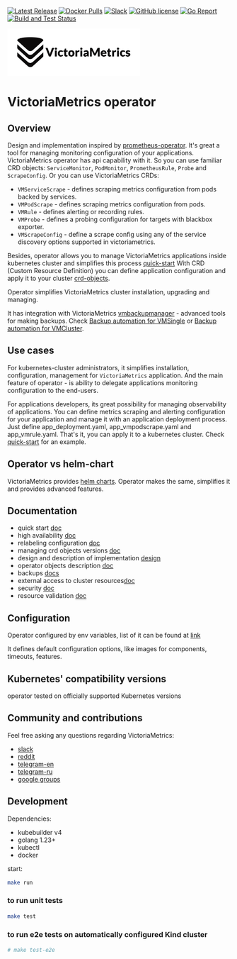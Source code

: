 [![Latest Release](https://img.shields.io/github/release/VictoriaMetrics/operator.svg?style=flat-square)](https://github.com/VictoriaMetrics/operator/releases/latest)
[![Docker Pulls](https://img.shields.io/docker/pulls/victoriametrics/operator.svg?maxAge=604800)](https://hub.docker.com/r/victoriametrics/operator)
[![Slack](https://img.shields.io/badge/join%20slack-%23victoriametrics-brightgreen.svg)](http://slack.victoriametrics.com/)
[![GitHub license](https://img.shields.io/github/license/VictoriaMetrics/operator.svg)](https://github.com/VictoriaMetrics/operator/blob/master/LICENSE)
[![Go Report](https://goreportcard.com/badge/github.com/VictoriaMetrics/operator)](https://goreportcard.com/report/github.com/VictoriaMetrics/operator)
[![Build and Test Status](https://github.com/VictoriaMetrics/operator/actions/workflows/main.yaml/badge.svg)](https://github.com/VictoriaMetrics/operator/actions)

<picture>
  <source srcset="docs/logo_white.webp" media="(prefers-color-scheme: dark)">
  <source srcset="docs/logo.webp" media="(prefers-color-scheme: light)">
  <img src="docs/logo.webp" width="300" alt="VictoriaMetrics logo">
</picture>

# VictoriaMetrics operator

## Overview

 Design and implementation inspired by [prometheus-operator](https://github.com/prometheus-operator/prometheus-operator). It's great a tool for managing monitoring configuration of your applications. VictoriaMetrics operator has api capability with it.
So you can use familiar CRD objects: `ServiceMonitor`, `PodMonitor`, `PrometheusRule`, `Probe` and `ScrapeConfig`. Or you can use VictoriaMetrics CRDs:

- `VMServiceScrape` - defines scraping metrics configuration from pods backed by services.
- `VMPodScrape` - defines scraping metrics configuration from pods.
- `VMRule` - defines alerting or recording rules.
- `VMProbe` - defines a probing configuration for targets with blackbox exporter.
- `VMScrapeConfig` - define a scrape config using any of the service discovery options supported in victoriametrics.

Besides, operator allows you to manage VictoriaMetrics applications inside kubernetes cluster and simplifies this process [quick-start](./docs/quick-start.md)
With CRD (Custom Resource Definition) you can define application configuration and apply it to your cluster [crd-objects](./docs/api.md).

 Operator simplifies VictoriaMetrics cluster installation, upgrading and managing.

 It has integration with VictoriaMetrics [vmbackupmanager](https://docs.victoriametrics.com/vmbackupmanager.html) - advanced tools for making backups. Check [Backup automation for VMSingle](./docs/resources/vmsingle.md#backup-automation) or [Backup automation for VMCluster](./docs/resources/vmcluster.md#backup-automation).

## Use cases

 For kubernetes-cluster administrators, it simplifies installation, configuration, management for `VictoriaMetrics` application. And the main feature of operator -  is ability to delegate applications monitoring configuration to the end-users.

 For applications developers, its great possibility for managing observability of applications. You can define metrics scraping and alerting configuration for your application and manage it with an application deployment process. Just define app_deployment.yaml, app_vmpodscrape.yaml and app_vmrule.yaml. That's it, you can apply it to a kubernetes cluster. Check [quick-start](./docs/quick-start.md) for an example.

## Operator vs helm-chart

VictoriaMetrics provides [helm charts](https://github.com/VictoriaMetrics/helm-charts). Operator makes the same, simplifies it and provides advanced features.

## Documentation

- quick start [doc](https://docs.victoriametrics.com/operator/quick-start/?highlight=quickstart)
- high availability [doc](https://docs.victoriametrics.com/operator/resources/vmalert/?highlight=highavailability#high-availability)
- relabeling configuration [doc](https://docs.victoriametrics.com/operator/relabeling.html)
- managing crd objects versions [doc](https://docs.victoriametrics.com/operator/managing-versions.html)
- design and description of implementation [design](https://docs.victoriametrics.com/operator/design.html)
- operator objects description [doc](https://docs.victoriametrics.com/operator/api.html)
- backups [docs](https://docs.victoriametrics.com/operator/backups.html)
- external access to cluster resources[doc](https://docs.victoriametrics.com/operator/auth.html)
- security [doc](https://docs.victoriametrics.com/operator/security.html)
- resource validation [doc](https://docs.victoriametrics.com/operator/resources-validation.html)

## Configuration

 Operator configured by env variables, list of it can be found at [link](https://docs.victoriametrics.com/operator/configuration/#environment-variables)

 It defines default configuration options, like images for components, timeouts, features.

## Kubernetes' compatibility versions

operator tested on officially supported Kubernetes versions

## Community and contributions

Feel free asking any questions regarding VictoriaMetrics:

- [slack](http://slack.victoriametrics.com/)
- [reddit](https://www.reddit.com/r/VictoriaMetrics/)
- [telegram-en](https://t.me/VictoriaMetrics_en)
- [telegram-ru](https://t.me/VictoriaMetrics_ru1)
- [google groups](https://groups.google.com/forum/#!forum/victorametrics-users)

## Development

Dependencies:

- kubebuilder v4
- golang 1.23+
- kubectl
- docker

start:

```bash
make run
```

### to run unit tests

```bash
make test
```

### to run e2e tests on automatically configured Kind cluster

```bash
# make test-e2e
```
